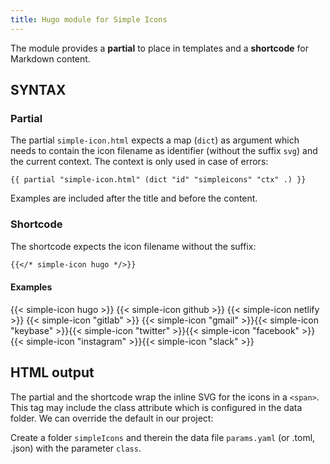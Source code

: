```yaml
---
title: Hugo module for Simple Icons
---
```


The module provides a **partial** to place in templates and a **shortcode** for Markdown content.

## SYNTAX

### Partial

The partial `simple-icon.html` expects a map (`dict`) as argument which needs to contain the icon filename as identifier (without the suffix `svg`) and the current context. The context is only used in case of errors:

```go-html-template
{{ partial "simple-icon.html" (dict "id" "simpleicons" "ctx" .) }}
```

Examples are included after the title and before the content.

### Shortcode

The shortcode expects the icon filename without the suffix:

```md
{{</* simple-icon hugo */>}}
```

#### Examples 

{{< simple-icon hugo >}} {{< simple-icon github >}} {{< simple-icon netlify >}} {{< simple-icon "gitlab" >}} {{< simple-icon "gmail" >}}{{< simple-icon "keybase" >}}{{< simple-icon "twitter" >}}{{< simple-icon "facebook" >}}{{< simple-icon "instagram" >}}{{< simple-icon "slack" >}}

## HTML output

The partial and the shortcode wrap the inline SVG for the icons in a `<span>`. This tag may include the class attribute which is configured in the data folder. We can override the default in our project:

Create a folder `simpleIcons` and therein the data file `params.yaml` (or .toml, .json) with the parameter `class`.
